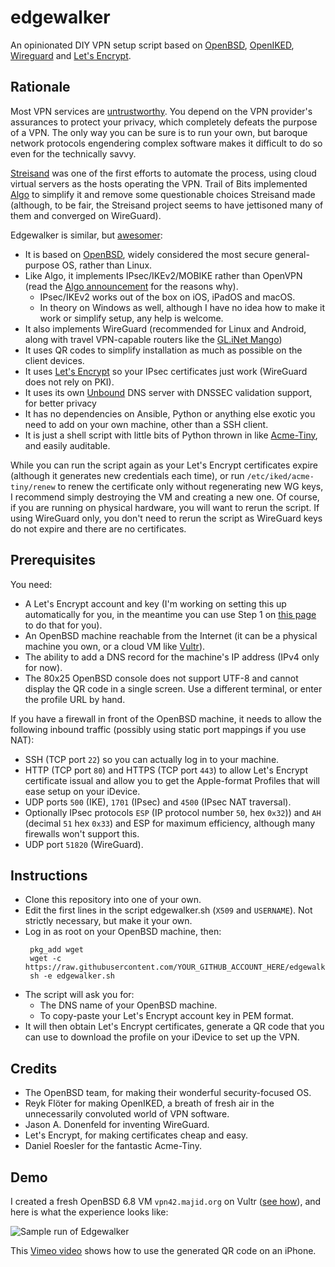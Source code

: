 # edgewalker
An opinionated DIY VPN setup script based on
[OpenBSD](https://www.openbsd.org/), [OpenIKED](https://www.openiked.org),
[Wireguard](https://www.wireguard.com) and
[Let's Encrypt](https://letsencrypt.org).

## Rationale

Most VPN services are
[untrustworthy](https://mjtsai.com/blog/2019/07/16/most-free-vpn-apps-secretly-owned-by-china/).
You depend on the VPN provider's assurances to protect your privacy, which
completely defeats the purpose of a VPN. The only way you can be sure is to
run your own, but baroque network protocols engendering complex software makes
it difficult to do so even for the technically savvy.

[Streisand](https://github.com/StreisandEffect/streisand) was one of the first
efforts to automate the process, using cloud virtual servers as the hosts
operating the VPN. Trail of Bits implemented
[Algo](https://blog.trailofbits.com/2016/12/12/meet-algo-the-vpn-that-works/)
to simplify it and remove some questionable choices Streisand made (although,
to be fair, the Streisand project seems to have jettisoned many of them and
converged on WireGuard).

Edgewalker is similar, but [awesomer](https://xkcd.com/483/):

* It is based on [OpenBSD](https://www.openbsd.org/), widely considered the
  most secure general-purpose OS, rather than Linux.
* Like Algo, it implements IPsec/IKEv2/MOBIKE rather than OpenVPN (read the
  [Algo announcement](https://blog.trailofbits.com/2016/12/12/meet-algo-the-vpn-that-works/)
  for the reasons why).
  * IPsec/IKEv2 works out of the box on iOS, iPadOS and macOS.
  * In theory on Windows as well, although I have no idea how to make it work
    or simplify setup, any help is welcome.
* It also implements WireGuard (recommended for Linux and Android, along with
  travel VPN-capable routers like the
  [GL.iNet Mango](https://www.gl-inet.com/products/gl-mt300n-v2/))
* It uses QR codes to simplify installation as much as possible on the client
  devices.
* It uses [Let's Encrypt](https://letsencrypt.org/) so your IPsec certificates
  just work (WireGuard does not rely on PKI).
* It uses its own [Unbound](https://nlnetlabs.nl/projects/unbound/about/) DNS
  server with DNSSEC validation support, for better privacy
* It has no dependencies on Ansible, Python or anything else exotic you need
  to add on your own machine, other than a SSH client.
* It is just a shell script with little bits of Python thrown in like
  [Acme-Tiny](https://github.com/diafygi/acme-tiny), and easily auditable.

While you can run the script again as your Let's Encrypt certificates expire
(although it generates new credentials each time), or run
`/etc/iked/acme-tiny/renew` to renew the certificate only without regenerating
new WG keys, I recommend simply destroying the VM and creating a new one. Of
course, if you are running on physical hardware, you will want to rerun the
script. If using WireGuard only, you don't need to rerun the script as
WireGuard keys do not expire and there are no certificates.

## Prerequisites

You need:

* A Let's Encrypt account and key (I'm working on setting this up
  automatically for you, in the meantime you can use Step 1 on
  [this page](https://gethttpsforfree.com/) to do that for you).
* An OpenBSD machine reachable from the Internet (it can be a physical machine
  you own, or a cloud VM like [Vultr](https://www.vultr.com/)).
* The ability to add a DNS record for the machine's IP address (IPv4 only for
  now).
* The 80x25 OpenBSD console does not support UTF-8 and cannot display the QR
  code in a single screen. Use a different terminal, or enter the profile URL
  by hand.

If you have a firewall in front of the OpenBSD machine, it needs to allow the
following inbound traffic (possibly using static port mappings if you use
NAT):

* SSH (TCP port `22`) so you can actually log in to your machine.
* HTTP (TCP port `80`) and HTTPS (TCP port `443`) to allow Let's Encrypt
  certificate issual and allow you to get the Apple-format Profiles that will
  ease setup on your iDevice.
* UDP ports `500` (IKE), `1701` (IPsec) and `4500` (IPsec NAT traversal).
* Optionally IPsec protocols `ESP` (IP protocol number `50`, hex `0x32`)) and
  `AH` (decimal `51` hex `0x33`) and ESP for maximum efficiency, although many
  firewalls won't support this.
* UDP port `51820` (WireGuard).

## Instructions

* Clone this repository into one of your own.
* Edit the first lines in the script edgewalker.sh (`X509` and
  `USERNAME`). Not strictly necessary, but make it your own.
* Log in as root on your OpenBSD machine, then:
  ```
   pkg_add wget
   wget -c https://raw.githubusercontent.com/YOUR_GITHUB_ACCOUNT_HERE/edgewalker/main/edgewalker.sh
   sh -e edgewalker.sh
   ```
* The script will ask you for:
  * The DNS name of your OpenBSD machine.
  * To copy-paste your Let's Encrypt account key in PEM format.
* It will then obtain Let's Encrypt certificates, generate a QR code that you
  can use to download the profile on your iDevice to set up the VPN.

## Credits

* The OpenBSD team, for making their wonderful security-focused OS.
* Reyk Flöter for making OpenIKED, a breath of fresh air in the unnecessarily
  convoluted world of VPN software.
* Jason A. Donenfeld for inventing WireGuard.
* Let's Encrypt, for making certificates cheap and easy.
* Daniel Roesler for the fantastic Acme-Tiny.

## Demo

I created a fresh OpenBSD 6.8 VM `vpn42.majid.org` on Vultr ([see how](https://vimeo.com/485215180)), and here is what the experience looks like:

![Sample run of Edgewalker](edgewalker.svg)

This [Vimeo video](https://vimeo.com/485183891) shows how to use the generated QR code on an iPhone.
